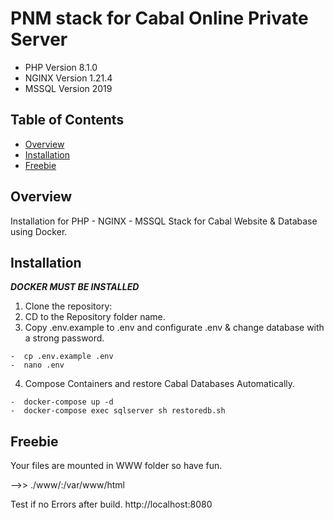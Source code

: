 # PNM stack for Cabal Online Private Server

-  PHP Version 8.1.0
-  NGINX Version 1.21.4
-  MSSQL Version 2019

## Table of Contents

- [Overview](#overview)
- [Installation](#installation)
- [Freebie](#Freebie)

## Overview

Installation for PHP  -  NGINX  - MSSQL Stack for Cabal Website & Database using Docker.

## Installation
***DOCKER MUST BE INSTALLED***
1. Clone the repository:
2. CD to the Repository folder name.
3. Copy .env.example to .env and configurate .env & change database with a strong password.
``````
-  cp .env.example .env
-  nano .env
``````

4. Compose Containers and restore Cabal Databases Automatically.
``````
-  docker-compose up -d
-  docker-compose exec sqlserver sh restoredb.sh
``````
## Freebie
Your files are mounted in WWW folder so have fun.

-->> ./www/:/var/www/html

Test if no Errors after build.
http://localhost:8080


